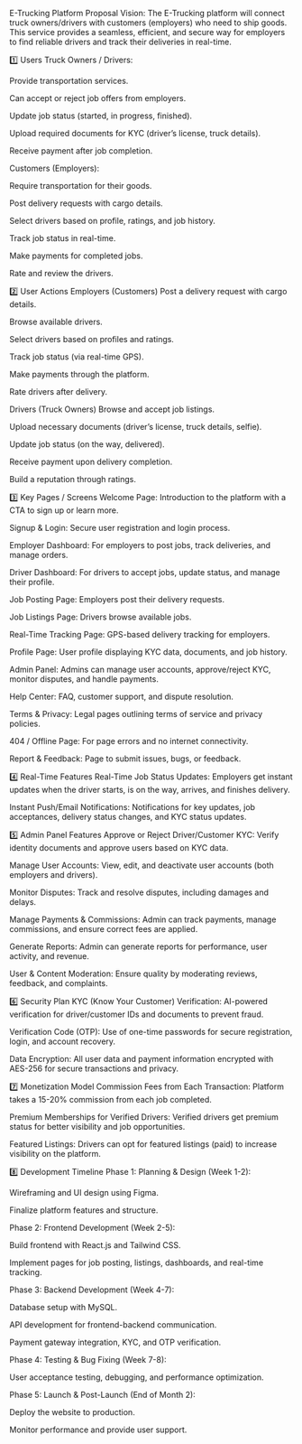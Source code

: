 E-Trucking Platform Proposal
Vision:
The E-Trucking platform will connect truck owners/drivers with customers (employers) who need to ship goods. This service provides a seamless, efficient, and secure way for employers to find reliable drivers and track their deliveries in real-time.

1️⃣ Users
Truck Owners / Drivers:

Provide transportation services.

Can accept or reject job offers from employers.

Update job status (started, in progress, finished).

Upload required documents for KYC (driver’s license, truck details).

Receive payment after job completion.

Customers (Employers):

Require transportation for their goods.

Post delivery requests with cargo details.

Select drivers based on profile, ratings, and job history.

Track job status in real-time.

Make payments for completed jobs.

Rate and review the drivers.

2️⃣ User Actions
Employers (Customers)
Post a delivery request with cargo details.

Browse available drivers.

Select drivers based on profiles and ratings.

Track job status (via real-time GPS).

Make payments through the platform.

Rate drivers after delivery.

Drivers (Truck Owners)
Browse and accept job listings.

Upload necessary documents (driver’s license, truck details, selfie).

Update job status (on the way, delivered).

Receive payment upon delivery completion.

Build a reputation through ratings.

3️⃣ Key Pages / Screens
Welcome Page: Introduction to the platform with a CTA to sign up or learn more.

Signup & Login: Secure user registration and login process.

Employer Dashboard: For employers to post jobs, track deliveries, and manage orders.

Driver Dashboard: For drivers to accept jobs, update status, and manage their profile.

Job Posting Page: Employers post their delivery requests.

Job Listings Page: Drivers browse available jobs.

Real-Time Tracking Page: GPS-based delivery tracking for employers.

Profile Page: User profile displaying KYC data, documents, and job history.

Admin Panel: Admins can manage user accounts, approve/reject KYC, monitor disputes, and handle payments.

Help Center: FAQ, customer support, and dispute resolution.

Terms & Privacy: Legal pages outlining terms of service and privacy policies.

404 / Offline Page: For page errors and no internet connectivity.

Report & Feedback: Page to submit issues, bugs, or feedback.

4️⃣ Real-Time Features
Real-Time Job Status Updates: Employers get instant updates when the driver starts, is on the way, arrives, and finishes delivery.

Instant Push/Email Notifications: Notifications for key updates, job acceptances, delivery status changes, and KYC status updates.

5️⃣ Admin Panel Features
Approve or Reject Driver/Customer KYC: Verify identity documents and approve users based on KYC data.

Manage User Accounts: View, edit, and deactivate user accounts (both employers and drivers).

Monitor Disputes: Track and resolve disputes, including damages and delays.

Manage Payments & Commissions: Admin can track payments, manage commissions, and ensure correct fees are applied.

Generate Reports: Admin can generate reports for performance, user activity, and revenue.

User & Content Moderation: Ensure quality by moderating reviews, feedback, and complaints.

6️⃣ Security Plan
KYC (Know Your Customer) Verification: AI-powered verification for driver/customer IDs and documents to prevent fraud.

Verification Code (OTP): Use of one-time passwords for secure registration, login, and account recovery.

Data Encryption: All user data and payment information encrypted with AES-256 for secure transactions and privacy.

7️⃣ Monetization Model
Commission Fees from Each Transaction: Platform takes a 15-20% commission from each job completed.

Premium Memberships for Verified Drivers: Verified drivers get premium status for better visibility and job opportunities.

Featured Listings: Drivers can opt for featured listings (paid) to increase visibility on the platform.

8️⃣ Development Timeline
Phase 1: Planning & Design (Week 1-2):

Wireframing and UI design using Figma.

Finalize platform features and structure.

Phase 2: Frontend Development (Week 2-5):

Build frontend with React.js and Tailwind CSS.

Implement pages for job posting, listings, dashboards, and real-time tracking.

Phase 3: Backend Development (Week 4-7):

Database setup with MySQL.

API development for frontend-backend communication.

Payment gateway integration, KYC, and OTP verification.

Phase 4: Testing & Bug Fixing (Week 7-8):

User acceptance testing, debugging, and performance optimization.

Phase 5: Launch & Post-Launch (End of Month 2):

Deploy the website to production.

Monitor performance and provide user support.

